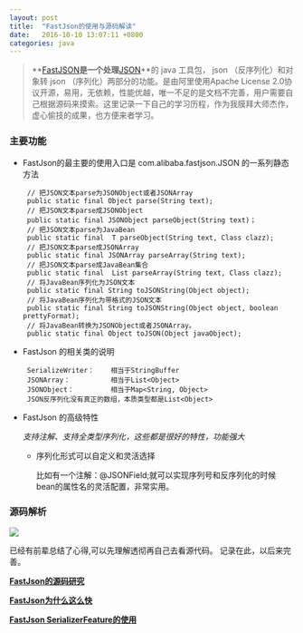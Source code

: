 ```yaml
---
layout: post
title:  "FastJson的使用与源码解读"
date:	2016-10-10 13:07:11 +0800
categories: java
---
```


> **[FastJSON](https://github.com/alibaba/fastjson/wiki)**是一个处理**[JSON](http://json.org)**的 java 工具包， json （反序列化）和对象转 json （序列化）两部分的功能。是由阿里使用Apache License 2.0协议开源，易用，无依赖，性能优越，唯一不足的是文档不完善，用户需要自己根据源码来摸索。这里记录一下自己的学习历程，作为我膜拜大师杰作，虚心偷技的成果，也方便来者学习。

### 主要功能

 * FastJson的最主要的使用入口是 com.alibaba.fastjson.JSON 的一系列静态方法

		// 把JSON文本parse为JSONObject或者JSONArray 
		public static final Object parse(String text); 
		// 把JSON文本parse成JSONObject
		public static final JSONObject parseObject(String text)； 
		// 把JSON文本parse为JavaBean
		public static final  T parseObject(String text, Class clazz); 
		// 把JSON文本parse成JSONArray
		public static final JSONArray parseArray(String text); 
		// 把JSON文本parse成JavaBean集合
		public static final  List parseArray(String text, Class clazz); 
		// 将JavaBean序列化为JSON文本
		public static final String toJSONString(Object object); 
		// 将JavaBean序列化为带格式的JSON文本 
		public static final String toJSONString(Object object, boolean prettyFormat); 
		// 将JavaBean转换为JSONObject或者JSONArray。
		public static final Object toJSON(Object javaObject); 

 * FastJson 的相关类的说明

		SerializeWriter：	相当于StringBuffer
		JSONArray：			相当于List<Object>
		JSONObject：			相当于Map<String, Object>
		JSON反序列化没有真正的数组，本质类型都是List<Object>

 * FastJson 的高级特性

	*支持注解、支持全类型序列化，这些都是很好的特性，功能强大*


	* 序列化形式可以自定义和灵活选择
	
		比如有一个注解：@JSONField;就可以实现序列号和反序列化的时候bean的属性名的灵活配置，非常实用。
		

### 源码解析
	
 ![](/content/image/fastJson.PNG)

 已经有前辈总结了心得,可以先理解透彻再自己去看源代码。
 记录在此，以后来完善。

**[FastJson的源码研究](http://www.csdn.net/article/2014-09-25/2821866)**

**[FastJson为什么这么快](http://www.iteye.com/topic/1113183)**

**[FastJson SerializerFeature的使用](http://blog.csdn.net/u010246789/article/details/52539576)**